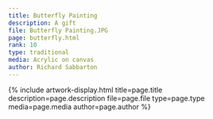 ```yaml
---
title: Butterfly Painting
description: A gift
file: Butterfly Painting.JPG
page: butterfly.html
rank: 10
type: traditional
media: Acrylic on canvas
author: Richard Sabbarton
---
```




{% include artwork-display.html title=page.title description=page.description file=page.file type=page.type media=page.media author=page.author %}